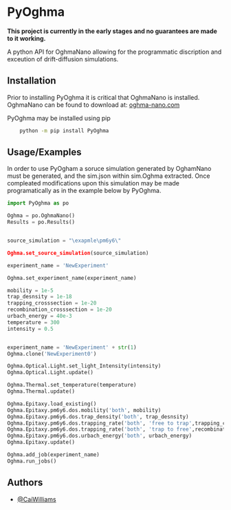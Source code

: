 
# PyOghma
**This project is currently in the early stages and no guarantees are made to it working.**

A python API for OghmaNano allowing for the programmatic discription and exceution of drift-diffusion simulations.

## Installation
Prior to installing PyOghma it is critical that OghmaNano is installed. OghmaNano can be found to download at: [oghma-nano.com](https://www.oghma-nano.com)

PyOghma may be installed using pip

```bash
    python -m pip install PyOghma
```
    
## Usage/Examples

In order to use PyOgham a soruce simulation generated by OghamNano must be generated, and the sim.json within sim.Oghma extracted. Once compleated modifications upon this simulation may be made programatically as in the example below by PyOghma.

```python
import PyOghma as po

Oghma = po.OghmaNano()
Results = po.Results()


source_simulation = "\exapmle\pm6y6\"

Oghma.set_source_simulation(source_simulation)

experiment_name = 'NewExperiment'

Oghma.set_experiment_name(experiment_name)

mobility = 1e-5
trap_desnsity = 1e-18
trapping_crosssection = 1e-20
recombination_crosssection = 1e-20
urbach_energy = 40e-3
temperature = 300
intensity = 0.5


experiment_name = 'NewExperiment' + str(1)
Oghma.clone('NewExperiment0')

Oghma.Optical.Light.set_light_Intensity(intensity)
Oghma.Optical.Light.update()

Oghma.Thermal.set_temperature(temperature)
Oghma.Thermal.update()

Oghma.Epitaxy.load_existing()
Oghma.Epitaxy.pm6y6.dos.mobility('both', mobility)
Oghma.Epitaxy.pm6y6.dos.trap_density('both', trap_desnsity)
Oghma.Epitaxy.pm6y6.dos.trapping_rate('both', 'free to trap',trapping_crosssection)
Oghma.Epitaxy.pm6y6.dos.trapping_rate('both', 'trap to free',recombination_crosssection)
Oghma.Epitaxy.pm6y6.dos.urbach_energy('both', urbach_energy)
Oghma.Epitaxy.update()

Oghma.add_job(experiment_name)
Oghma.run_jobs()

```


## Authors

- [@CaiWilliams](https://www.github.com/CaiWilliams)
